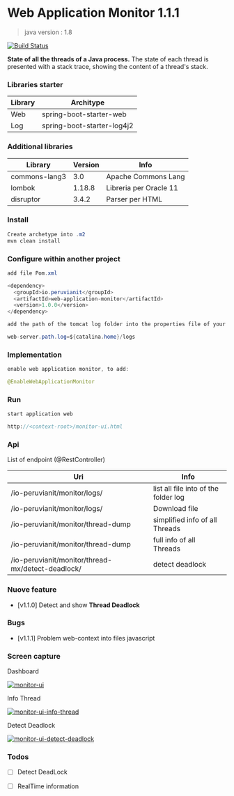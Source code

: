 # Web Application Monitor 1.1.1
> java version : 1.8

[![Build Status](https://travis-ci.org/joemccann/dillinger.svg?branch=master)](https://#)

<strong>State of all the threads of a Java process.</strong> The state of each thread is presented with a stack trace, showing the content of a thread's stack. 

### Libraries starter


| Library | Architype |
| ------ | ------ |
| Web | spring-boot-starter-web |
| Log | spring-boot-starter-log4j2 |

### Additional libraries

| Library | Version | Info |
| ------ | ------ | ------ |
| commons-lang3 | 3.0 | Apache Commons Lang |
| lombok | 1.18.8 | Libreria per Oracle 11 |
| disruptor | 3.4.2 | Parser per HTML |

### Install 

```java
Create archetype into .m2
mvn clean install
```

### Configure within another project

```java
add file Pom.xml

<dependency>
  <groupId>io.peruvianit</groupId>
  <artifactId>web-application-monitor</artifactId>
  <version>1.0.0</version>
</dependency>

add the path of the tomcat log folder into the properties file of your project :

web-server.path.log=${catalina.home}/logs
```

### Implementation 

```java
enable web application monitor, to add:

@EnableWebApplicationMonitor
```

### Run 

```java
start application web

http://<context-root>/monitor-ui.html
```

### Api
List of endpoint (@RestController)

| Uri | Info  |
| ------ | ------ |
| /io-peruvianit/monitor/logs/ | list all file into of the folder log  |
| /io-peruvianit/monitor/logs/<name-file-log> | Download file  |
| /io-peruvianit/monitor/thread-dump | simplified info of all Threads  |
| /io-peruvianit/monitor/thread-dump | full info of all Threads |
| /io-peruvianit/monitor/thread-mx/detect-deadlock/ | detect deadlock |  

### Nuove feature

  - [v1.1.0] Detect and show **Thread Deadlock**

### Bugs

  - [v1.1.1] Problem web-context into files javascript
  
### Screen capture
Dashboard

[![monitor-ui](https://github.com/peruvianit/web-application-monitor/blob/release/1.0.0/document/images/monitor-ui.png)](https://#)

Info Thread

[![monitor-ui-info-thread](https://github.com/peruvianit/web-application-monitor/blob/release/1.0.0/document/images/monitor-ui-info-thread.png)](https://#)

Detect Deadlock

[![monitor-ui-detect-deadlock](https://github.com/peruvianit/web-application-monitor/blob/release/1.1.0/document/images/monitor-ui-detect-deadlock.png)](https://#)

### Todos
 
 - [ ] Detect DeadLock
 - [ ] RealTime information
 
